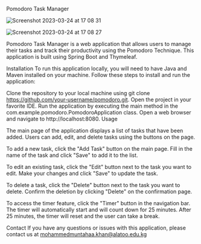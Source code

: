 Pomodoro Task Manager

![Screenshot 2023-03-24 at 17 08 31](https://user-images.githubusercontent.com/103258353/227505811-2ff14de7-2676-4ac0-8a9f-ab2b695b66cc.png)

![Screenshot 2023-03-24 at 17 08 27](https://user-images.githubusercontent.com/103258353/227505848-6d705969-5d31-4760-85db-d502da2064b4.png)


Pomodoro Task Manager is a web application that allows users to manage their tasks and track their productivity using the Pomodoro Technique. This application is built using Spring Boot and Thymeleaf.

Installation
To run this application locally, you will need to have Java and Maven installed on your machine. Follow these steps to install and run the application:

Clone the repository to your local machine using git clone https://github.com/your-username/pomodoro.git.
Open the project in your favorite IDE.
Run the application by executing the main method in the com.example.pomodoro.PomodoroApplication class.
Open a web browser and navigate to http://localhost:8080.
Usage

The main page of the application displays a list of tasks that have been added. Users can add, edit, and delete tasks using the buttons on the page. 

To add a new task, click the "Add Task" button on the main page. Fill in the name of the task and click "Save" to add it to the list.

To edit an existing task, click the "Edit" button next to the task you want to edit. Make your changes and click "Save" to update the task.

To delete a task, click the "Delete" button next to the task you want to delete. Confirm the deletion by clicking "Delete" on the confirmation page.

To access the timer feature, click the "Timer" button in the navigation bar. The timer will automatically start and will count down for 25 minutes. After 25 minutes, the timer will reset and the user can take a break.


Contact
If you have any questions or issues with this application, please contact us at mohammedmuntahaa.khan@alatoo.edu.kg
